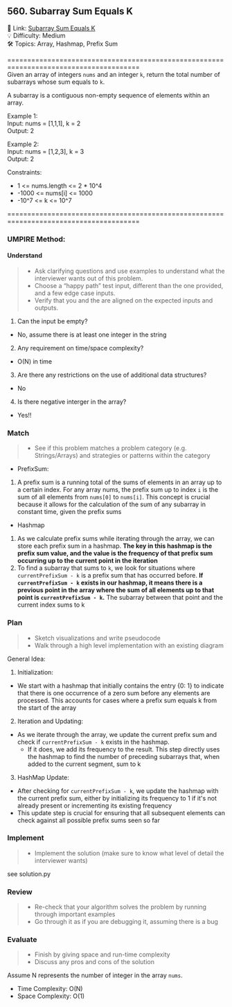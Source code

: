 ## 560. Subarray Sum Equals K
🔗  Link: [Subarray Sum Equals K](https://leetcode.com/problems/subarray-sum-equals-k/description/)<br>
💡 Difficulty: Medium<br>
🛠️ Topics: Array, Hashmap, Prefix Sum<br>

=======================================================================================<br>
Given an array of integers `nums` and an integer `k`, return the total number of subarrays whose sum equals to `k`.

A subarray is a contiguous non-empty sequence of elements within an array.

Example 1:<br>
Input: nums = [1,1,1], k = 2<br>
Output: 2<br>

Example 2:<br>
Input: nums = [1,2,3], k = 3<br>
Output: 2<br>

Constraints:<br>
- 1 <= nums.length <= 2 * 10^4
- -1000 <= nums[i] <= 1000
- -10^7 <= k <= 10^7

=======================================================================================<br>
### UMPIRE Method:
#### Understand

> - Ask clarifying questions and use examples to understand what the interviewer wants out of this problem.
> - Choose a “happy path” test input, different than the one provided, and a few edge case inputs. 
> - Verify that you and the    are aligned on the expected inputs and outputs.
1. Can the input be empty?
- No, assume there is at least one integer in the string
2. Any requirement on time/space complexity?
- O(N) in time
3. Are there any restrictions on the use of additional data structures?
-  No
4. Is there negative interger in the array?
- Yes!!

### Match
> - See if this problem matches a problem category (e.g. Strings/Arrays) and strategies or patterns within the category

- PrefixSum:<br>
1) A prefix sum is a running total of the sums of elements in an array up to a certain index. For any array nums, the prefix sum up to index `i` is the sum of all elements from `nums[0]` to `nums[i]`. This concept is crucial because it allows for the calculation of the sum of any subarray in constant time, given the prefix sums

- Hashmap<br>
1) As we calculate prefix sums while iterating through the array, we can store each prefix sum in a hashmap. **The key in this hashmap is the prefix sum value, and the value is the frequency of that prefix sum occurring up to the current point in the iteration**
2) To find a subarray that sums to `k`, we look for situations where `currentPrefixSum - k` is a prefix sum that has occurred before. **If `currentPrefixSum - k` exists in our hashmap, it means there is a previous point in the array where the sum of all elements up to that point is `currentPrefixSum - k`.** The subarray between that point and the current index sums to k



### Plan
> - Sketch visualizations and write pseudocode
> - Walk through a high level implementation with an existing diagram

General Idea: 


1) Initialization: 
- We start with a hashmap that initially contains the entry {0: 1} to indicate that there is one occurrence of a zero sum before any elements are processed. This accounts for cases where a prefix sum equals k from the start of the array

2) Iteration and Updating: 
- As we iterate through the array, we update the current prefix sum and check if `currentPrefixSum - k` exists in the hashmap. 
    - If it does, we add its frequency to the result. This step directly uses the hashmap to find the number of preceding subarrays that, when added to the current segment, sum to k

3) HashMap Update: 
- After checking for `currentPrefixSum - k`, we update the hashmap with the current prefix sum, either by initializing its frequency to 1 if it's not already present or incrementing its existing frequency
-  This update step is crucial for ensuring that all subsequent elements can check against all possible prefix sums seen so far

### Implement
> - Implement the solution (make sure to know what level of detail the interviewer wants)

see solution.py

### Review
> - Re-check that your algorithm solves the problem by running through important examples
> - Go through it as if you are debugging it, assuming there is a bug
### Evaluate
> - Finish by giving space and run-time complexity
> - Discuss any pros and cons of the solution

Assume N represents the number of integer in the array `nums`.


- Time Complexity: O(N)
- Space Complexity: O(1)
  